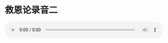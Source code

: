 # 救恩论录音二

<audio style="width: 100%;" preload="false" controls controlslist="nodownload"><source src="http://file.simai.life/audio/mp3/old/27403.mp3" type="audio/mpeg">Your browser does not support the audio element.</audio>


